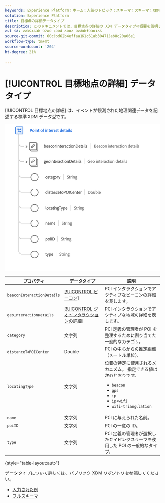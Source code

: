 ```yaml
---
keywords: Experience Platform；ホーム；人気のトピック；スキーマ；スキーマ；XDM；フィールド；スキーマ；スキーマ；poi;poi 詳細；目標点の詳細；データ型；データ型；
solution: Experience Platform
title: 目標点の詳細データタイプ
description: このドキュメントでは、目標地点の詳細の XDM データタイプの概要を説明します。
exl-id: cab5463b-97a0-400d-a00c-0cd8bf9301a5
source-git-commit: 60c0bd62b4effaa161c61ab304718ab8c20a06e1
workflow-type: tm+mt
source-wordcount: '204'
ht-degree: 21%

---
```


# [!UICONTROL 目標地点の詳細] データタイプ

[!UICONTROL 目標地点の詳細] は、イベントが観測された地理関連データを記述する標準 XDM データ型です。

<img src="../images/data-types/poi-details.png" width="550" /><br />

| プロパティ | データタイプ | 説明 |
| --- | --- | --- |
| `beaconInteractionDetails` | [[!UICONTROL ビーコン]](./beacon.md) | POI インタラクションでアクティブなビーコンの詳細を表します。 |
| `geoInteractionDetails` | [[!UICONTROL ジオインタラクションの詳細]](./geo-interaction-details.md) | POI インタラクションでアクティブな地域の詳細を表します。 |
| `category` | 文字列 | POI 定義の管理者が POI を整理するために割り当てた一般的なカテゴリ。 |
| `distanceToPOICenter` | Double | POI の中心からの推定距離（メートル単位）。 |
| `locatingType` | 文字列 | 位置の特定に使用されるメカニズム。 指定できる値は次のとおりです。 <ul><li>`beacon`</li><li>`gps`</li><li>`ip`</li><li>`ip+wifi`</li><li>`wifi-triangulation`</li></ul> |
| `name` | 文字列 | POI に与えられた名前。 |
| `poiID` | 文字列 | POI の一意の ID。 |
| `type` | 文字列 | POI 定義の管理者が選択したタイピングスキーマを使用した POI の一般的なタイプ。 |

{style=&quot;table-layout:auto&quot;}

データタイプについて詳しくは、パブリック XDM リポジトリを参照してください。

* [入力された例](https://github.com/adobe/xdm/blob/master/components/datatypes/poi-detail.example.1.json)
* [フルスキーマ](https://github.com/adobe/xdm/blob/master/components/datatypes/poi-detail.schema.json)
